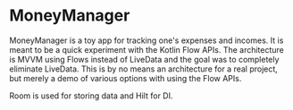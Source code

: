 # MoneyManager

MoneyManager is a toy app for tracking one's expenses and incomes. It is meant to be a quick experiment with the Kotlin Flow APIs.
The architecture is MVVM using Flows instead of LiveData and the goal was to completely eliminate LiveData. This is by no means an
architecture for a real project, but merely a demo of various options with using the Flow APIs. 

Room is used for storing data and Hilt for DI. 
